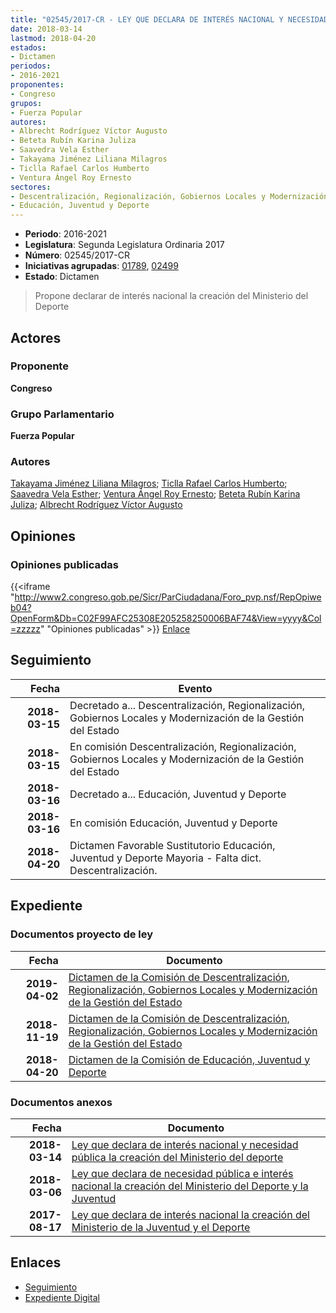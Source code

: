 ```yaml
---
title: "02545/2017-CR - LEY QUE DECLARA DE INTERÉS NACIONAL Y NECESIDAD PÚBLICA LA CREACIÓN DEL MINISTERIO DEL DEPORTE"
date: 2018-03-14
lastmod: 2018-04-20
estados:
- Dictamen
periodos:
- 2016-2021
proponentes:
- Congreso
grupos:
- Fuerza Popular
autores:
- Albrecht Rodríguez Víctor Augusto
- Beteta Rubín Karina Juliza
- Saavedra Vela Esther
- Takayama Jiménez Liliana Milagros
- Ticlla Rafael Carlos Humberto
- Ventura Ángel Roy Ernesto
sectores:
- Descentralización, Regionalización, Gobiernos Locales y Modernización de la Gestión del Estado
- Educación, Juventud y Deporte
---
```

- **Periodo**: 2016-2021
- **Legislatura**: Segunda Legislatura Ordinaria 2017
- **Número**: 02545/2017-CR
- **Iniciativas agrupadas**: [01789](../../01700/01789), [02499](../../02400/02499)
- **Estado**: Dictamen

> Propone declarar de interés nacional la creación del Ministerio del Deporte


## Actores

### Proponente

**Congreso**

### Grupo Parlamentario

**Fuerza Popular**

### Autores

[Takayama Jiménez Liliana Milagros](mailto:mailto:ltakayama@congreso.gob.pe); [Ticlla Rafael Carlos Humberto](mailto:mailto:cticlla@congreso.gob.pe); [Saavedra Vela Esther](mailto:mailto:esaavedra@congreso.gob.pe); [Ventura Ángel Roy Ernesto](mailto:mailto:rventura@congreso.gob.pe); [Beteta Rubín Karina Juliza](mailto:mailto:kbeteta@congreso.gob.pe); [Albrecht Rodríguez Víctor Augusto](mailto:mailto:valbrecht@congreso.gob.pe)

## Opiniones

### Opiniones publicadas

{{<iframe "http://www2.congreso.gob.pe/Sicr/ParCiudadana/Foro_pvp.nsf/RepOpiweb04?OpenForm&Db=C02F99AFC25308E205258250006BAF74&View=yyyy&Col=zzzzz" "Opiniones publicadas" >}}
[Enlace](http://www2.congreso.gob.pe/Sicr/ParCiudadana/Foro_pvp.nsf/RepOpiweb04?OpenForm&Db=C02F99AFC25308E205258250006BAF74&View=yyyy&Col=zzzzz)


## Seguimiento

| Fecha | Evento |
|------:|--------|
| **2018-03-15** | Decretado a... Descentralización, Regionalización, Gobiernos Locales y Modernización de la Gestión del Estado |
| **2018-03-15** | En comisión Descentralización, Regionalización, Gobiernos Locales y Modernización de la Gestión del Estado |
| **2018-03-16** | Decretado a... Educación, Juventud y Deporte |
| **2018-03-16** | En comisión Educación, Juventud y Deporte |
| **2018-04-20** | Dictamen Favorable Sustitutorio Educación, Juventud y Deporte Mayoria - Falta dict. Descentralización. |

## Expediente

### Documentos proyecto de ley

| Fecha | Documento |
|------:|-----------|
| **2019-04-02** | [Dictamen de la Comisión de Descentralización, Regionalización, Gobiernos Locales y Modernización de la Gestión del Estado](http://www.leyes.congreso.gob.pe/Documentos/2016_2021/Dictamenes/Proyectos_de_Ley/02499DC08MAY20190402.pdf) |
| **2018-11-19** | [Dictamen de la Comisión de Descentralización, Regionalización, Gobiernos Locales y Modernización de la Gestión del Estado](http://www.leyes.congreso.gob.pe/Documentos/2016_2021/Dictamenes/Proyectos_de_Ley/01789DC08MAY20181119.pdf) |
| **2018-04-20** | [Dictamen de la Comisión de Educación, Juventud y Deporte](http://www.leyes.congreso.gob.pe/Documentos/2016_2021/Dictamenes/Proyectos_de_Ley/01789DC10MAY20180420.pdf) |

### Documentos anexos

| Fecha | Documento |
|------:|-----------|
| **2018-03-14** | [Ley que declara de interés nacional y necesidad pública la creación del Ministerio del deporte](http://www.leyes.congreso.gob.pe/Documentos/2016_2021/Proyectos_de_Ley_y_de_Resoluciones_Legislativas/PL0254520180314..pdf) |
| **2018-03-06** | [Ley que declara de necesidad pública e interés nacional la creación del Ministerio del Deporte y la Juventud](http://www.leyes.congreso.gob.pe/Documentos/2016_2021/Proyectos_de_Ley_y_de_Resoluciones_Legislativas/PL0249920180306.pdf) |
| **2017-08-17** | [Ley que declara de interés nacional la creación del Ministerio de la Juventud y el Deporte](http://www.leyes.congreso.gob.pe/Documentos/2016_2021/Proyectos_de_Ley_y_de_Resoluciones_Legislativas/PL0178920170817.PDF) |

## Enlaces

- [Seguimiento](http://www2.congreso.gob.pe/Sicr/TraDocEstProc/CLProLey2016.nsf/f7fff46988ca05b1052578e100829cc7/d871bb06ac1addb905258250006054ff?OpenDocument)
- [Expediente Digital](http://www2.congreso.gob.pe/Sicr/TraDocEstProc/Expvirt_2011.nsf/visbusqptramdoc1621/02545?opendocument)

